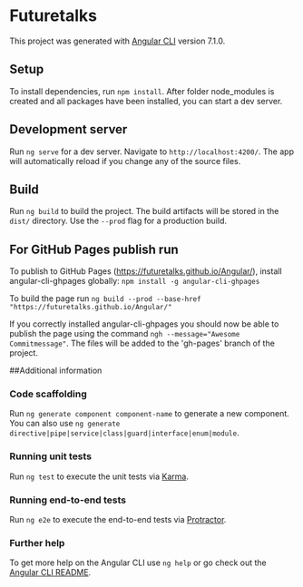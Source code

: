# Futuretalks

This project was generated with [Angular CLI](https://github.com/angular/angular-cli) version 7.1.0.

## Setup

To install dependencies, run `npm install`. After folder node_modules is created and all packages have been installed, you can start a dev server.

## Development server

Run `ng serve` for a dev server. Navigate to `http://localhost:4200/`. The app will automatically reload if you change any of the source files.

## Build

Run `ng build` to build the project. The build artifacts will be stored in the `dist/` directory. Use the `--prod` flag for a production build.


## For GitHub Pages publish run

To publish to GitHub Pages (https://futuretalks.github.io/Angular/), install angular-cli-ghpages globally: `npm install -g angular-cli-ghpages`

To build the page run `ng build --prod --base-href "https://futuretalks.github.io/Angular/"`

If you correctly installed angular-cli-ghpages you should now be able to publish the page using the command `ngh --message="Awesome Commitmessage"`. The files will be added to the 'gh-pages' branch of the project.




##Additional information

### Code scaffolding

Run `ng generate component component-name` to generate a new component. You can also use `ng generate directive|pipe|service|class|guard|interface|enum|module`.


### Running unit tests

Run `ng test` to execute the unit tests via [Karma](https://karma-runner.github.io).

### Running end-to-end tests

Run `ng e2e` to execute the end-to-end tests via [Protractor](http://www.protractortest.org/).

### Further help

To get more help on the Angular CLI use `ng help` or go check out the [Angular CLI README](https://github.com/angular/angular-cli/blob/master/README.md).
